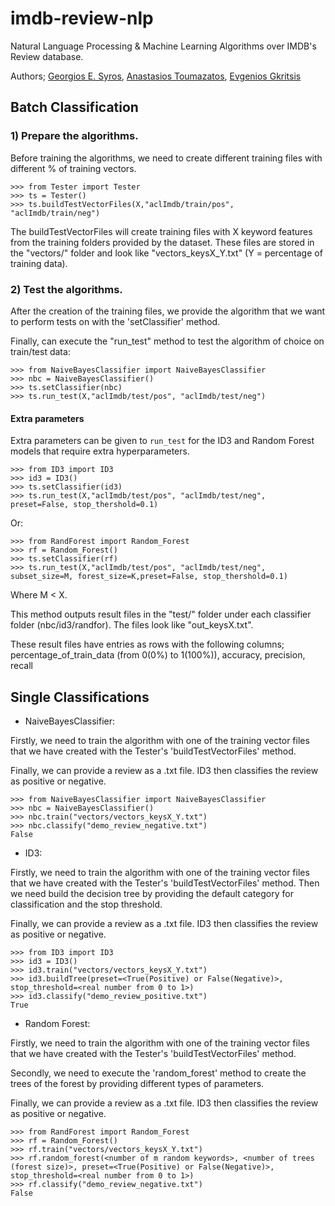 # imdb-review-nlp
Natural Language Processing &amp; Machine Learning Algorithms over IMDB's Review database.

Authors; [Georgios E. Syros](https://www.github.com/gsiros "Georgios' GitHub"), [Anastasios Toumazatos](https://www.github.com/toumazatos "Tasos' GitHub"), [Evgenios Gkritsis](https://www.github.com/eGkritsis "Evgenios' GitHub")


## Batch Classification

### 1) Prepare the algorithms.

Before training the algorithms, we need to create different training files with different % of training vectors.

```
>>> from Tester import Tester
>>> ts = Tester()
>>> ts.buildTestVectorFiles(X,"aclImdb/train/pos", "aclImdb/train/neg")
```

The buildTestVectorFiles will create training files with X keyword features from the training folders provided by the dataset. These files are stored in the "vectors/" folder and look like "vectors_keysX_Y.txt" (Y = percentage of training data). 

### 2) Test the algorithms.

After the creation of the training files, we provide the algorithm that we want to perform tests on with the 'setClassifier' method. 

Finally, can execute the "run_test" method to test the algorithm of choice on train/test data:

```
>>> from NaiveBayesClassifier import NaiveBayesClassifier
>>> nbc = NaiveBayesClassifier()
>>> ts.setClassifier(nbc)
>>> ts.run_test(X,"aclImdb/test/pos", "aclImdb/test/neg")
```

#### Extra parameters
Extra parameters can be given to `run_test` for the ID3 and Random Forest models that require extra hyperparameters.

```
>>> from ID3 import ID3
>>> id3 = ID3()
>>> ts.setClassifier(id3)
>>> ts.run_test(X,"aclImdb/test/pos", "aclImdb/test/neg", preset=False, stop_thershold=0.1)
```
Or:
```
>>> from RandForest import Random_Forest
>>> rf = Random_Forest()
>>> ts.setClassifier(rf)
>>> ts.run_test(X,"aclImdb/test/pos", "aclImdb/test/neg", subset_size=M, forest_size=K,preset=False, stop_thershold=0.1)
```
Where M < X.

This method outputs result files in the "test/" folder under
each classifier folder (nbc/id3/randfor). The files look like
"out_keysX.txt".

These result files have entries as rows with the following columns;
percentage_of_train_data (from 0(0%) to 1(100%)), accuracy, precision, recall

## Single Classifications

- NaiveBayesClassifier:

Firstly, we need to train the algorithm with one of the training vector
files that we have created with the Tester's 'buildTestVectorFiles' method.

Finally, we can provide a review as a .txt file. ID3 then classifies the 
review as positive or negative.
```
>>> from NaiveBayesClassifier import NaiveBayesClassifier
>>> nbc = NaiveBayesClassifier()
>>> nbc.train("vectors/vectors_keysX_Y.txt")
>>> nbc.classify("demo_review_negative.txt")
False
```

- ID3:

Firstly, we need to train the algorithm with one of the training vector files that we have created with the Tester's 'buildTestVectorFiles' method.
Then we need build the decision tree by providing the default category for classification and the stop threshold.

Finally, we can provide a review as a .txt file. ID3 then classifies the review as positive or negative.

```
>>> from ID3 import ID3
>>> id3 = ID3()
>>> id3.train("vectors/vectors_keysX_Y.txt")
>>> id3.buildTree(preset=<True(Positive) or False(Negative)>, stop_threshold=<real number from 0 to 1>)
>>> id3.classify("demo_review_positive.txt")
True
```

- Random Forest:

Firstly, we need to train the algorithm with one of the training vector files that we have created with the Tester's 'buildTestVectorFiles' method.

Secondly, we need to execute the 'random_forest' method to create the trees of the forest by providing different types of parameters.

Finally, we can provide a review as a .txt file. ID3 then classifies the review as positive or negative.

```
>>> from RandForest import Random_Forest
>>> rf = Random_Forest()
>>> rf.train("vectors/vectors_keysX_Y.txt")
>>> rf.random_forest(<number of m random keywords>, <number of trees (forest size)>, preset=<True(Positive) or False(Negative)>, stop_threshold=<real number from 0 to 1>)
>>> rf.classify("demo_review_negative.txt")
False
```